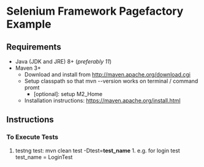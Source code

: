 # Selenium Framework Pagefactory Example

## Requirements

* Java (JDK and JRE) 8+ (_preferably 11_)
* Maven 3+
  * Download and install from <http://maven.apache.org/download.cgi>
  * Setup classpath so that mvn --version works on terminal / command promt
    * [optional]: setup M2_Home
  * Installation instructions: <https://maven.apache.org/install.html>


## Instructions

### To Execute Tests

  1. testng test: mvn clean test -Dtest=**test_name**
    1. e.g. for login test test_name = LoginTest

